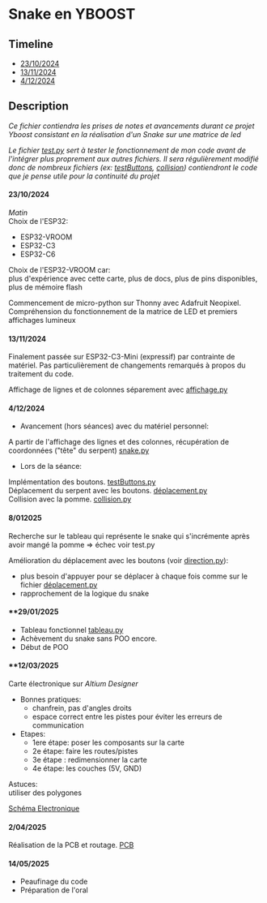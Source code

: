 # Snake en YBOOST

## Timeline

- [23/10/2024](#23102024)
- [13/11/2024](#13112024)
- [4/12/2024](#4122024)

## Description

*Ce fichier contiendra les prises de notes et avancements durant ce projet Yboost consistant en la réalisation d'un Snake sur une matrice de led*
  
*Le fichier [test.py](test.py) sert à tester le fonctionnement de mon code avant de l'intégrer plus proprement aux autres fichiers. Il sera régulièrement modifié donc de nombreux fichiers (ex: [testButtons](testButtons.py), [collision](collision.py)) contiendront le code que je pense utile pour la continuité du projet*

#### **23/10/2024**

*Matin*  
Choix de l'ESP32:
- ESP32-VROOM
- ESP32-C3
- ESP32-C6

Choix de l'ESP32-VROOM car:  
plus d'expérience avec cette carte, plus de docs, plus de pins disponibles, plus de mémoire flash

Commencement de micro-python sur Thonny avec Adafruit Neopixel.
Compréhension du fonctionnement de la matrice de LED et premiers affichages lumineux

#### **13/11/2024**

Finalement passée sur ESP32-C3-Mini (expressif) par contrainte de matériel.
Pas particulièrement de changements remarqués à propos du traitement du code.

Affichage de lignes et de colonnes séparement avec [affichage.py](affichage.py)


#### **4/12/2024**

- Avancement (hors séances) avec du matériel personnel:
   
A partir de l'affichage des lignes et des colonnes, récupération de coordonnées ("tête" du serpent) [snake.py](snake.py)

- Lors de la séance:

Implémentation des boutons. [testButtons.py](testButtons.py)   
Déplacement du serpent avec les boutons. [déplacement.py](déplacement.py)   
Collision avec la pomme. [collision.py](collision.py)


#### **8/012025**

Recherche sur le tableau qui représente le snake qui s'incrémente après avoir mangé la pomme => échec voir test.py

Amélioration du déplacement avec les boutons (voir [direction.py](direction.py)):
- plus besoin d'appuyer pour se déplacer à chaque fois comme sur le fichier [déplacement.py](déplacement.py)
- rapprochement de la logique du snake

#### **29/01/2025

- Tableau fonctionnel [tableau.py](tableau.py)
- Achèvement du snake sans POO encore.
- Début de POO

#### **12/03/2025

Carte électronique sur *Altium Designer*   
- Bonnes pratiques:  
    - chanfrein, pas d'angles droits   
    - espace correct entre les pistes pour éviter les erreurs de communication   
- Etapes:   
    - 1ere étape: poser les composants sur la carte  
    - 2e étape: faire les routes/pistes  
    - 3e étape : redimensionner la carte  
    - 4e étape: les couches (5V, GND)

Astuces:   
    utiliser des polygones

[Schéma Electronique](schéma.PDF)

#### **2/04/2025**

Réalisation de la PCB et routage.
[PCB](PCB1.PcbDoc)

#### **14/05/2025**

- Peaufinage du code
- Préparation de l'oral


